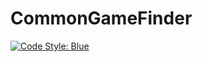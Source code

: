 # CommonGameFinder

[![Code Style: Blue](https://img.shields.io/badge/code%20style-blue-4495d1.svg)](https://github.com/invenia/BlueStyle)
